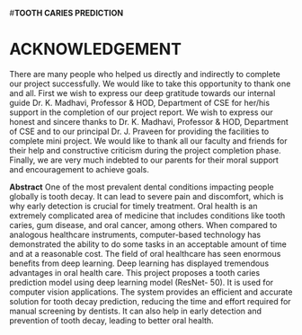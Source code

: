 #**TOOTH CARIES PREDICTION**
# ACKNOWLEDGEMENT
There are many people who helped us directly and indirectly to complete our project
successfully. We would like to take this opportunity to thank one and all. First we wish to
express our deep gratitude towards our internal guide Dr. K. Madhavi, Professor & HOD,
Department of CSE for her/his support in the completion of our project report. We wish to
express our honest and sincere thanks to Dr. K. Madhavi, Professor & HOD, Department
of CSE and to our principal Dr. J. Praveen for providing the facilities to complete mini
project. We would like to thank all our faculty and friends for their help and constructive
criticism during the project completion phase. Finally, we are very much indebted to our
parents for their moral support and encouragement to achieve goals.

**Abstract**
One of the most prevalent dental conditions impacting people globally is tooth decay. It can lead
to severe pain and discomfort, which is why early detection is crucial for timely treatment. Oral
health is an extremely complicated area of medicine that includes conditions like tooth caries,
gum disease, and oral cancer, among others. When compared to analogous healthcare instruments,
computer-based technology has demonstrated the ability to do some tasks in an acceptable amount
of time and at a reasonable cost. The field of oral healthcare has seen enormous benefits from
deep learning. Deep learning has displayed tremendous advantages in oral health care. This
project proposes a tooth caries prediction model using deep learning model (ResNet- 50). It is
used for computer vision applications. The system provides an efficient and accurate solution for
tooth decay prediction, reducing the time and effort required for manual screening by dentists. It
can also help in early detection and prevention of tooth decay, leading to better oral health.



